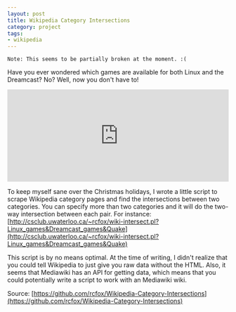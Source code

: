```yaml
---
layout: post
title: Wikipedia Category Intersections
category: project
tags:
- wikipedia
---
```


    Note: This seems to be partially broken at the moment. :(

Have you ever wondered which games are available for both Linux and the Dreamcast? No? Well, now you don't have to!

<iframe src="http://csclub.uwaterloo.ca/~rcfox/wiki-intersect.pl?Linux_games&amp;Dreamcast_games" frameborder="0" width="100%" height="210">&nbsp;</iframe>

To keep myself sane over the Christmas holidays, I wrote a little script to scrape Wikipedia category pages and find the intersections between two categories. You can specify more than two categories and it will do the two-way intersection between each pair. For instance: [http://csclub.uwaterloo.ca/~rcfox/wiki-intersect.pl?Linux_games&Dreamcast_games&Quake](http://csclub.uwaterloo.ca/~rcfox/wiki-intersect.pl?Linux_games&Dreamcast_games&Quake)

This script is by no means optimal. At the time of writing, I didn't realize that you could tell Wikipedia to just give you raw data without the HTML. Also, it seems that Mediawiki has an API for getting data, which means that you could potentially write a script to work with an Mediawiki wiki.

Source: [https://github.com/rcfox/Wikipedia-Category-Intersections](https://github.com/rcfox/Wikipedia-Category-Intersections)
